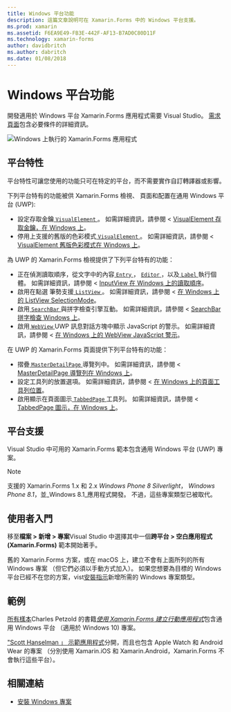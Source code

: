 ```yaml
---
title: Windows 平台功能
description: 這篇文章說明可在 Xamarin.Forms 中的 Windows 平台支援。
ms.prod: xamarin
ms.assetid: F6EA9E49-FB3E-442F-AF13-B7AD0C80D11F
ms.technology: xamarin-forms
author: davidbritch
ms.author: dabritch
ms.date: 01/08/2018
---
```


# <a name="windows-platform-features"></a>Windows 平台功能

開發適用於 Windows 平台 Xamarin.Forms 應用程式需要 Visual Studio。 [需求頁面](~/get-started/requirements.md)包含必要條件的詳細資訊。

![](images/allhanselman.png "Windows 上執行的 Xamarin.Forms 應用程式")

## <a name="platform-specifics"></a>平台特性

平台特性可讓您使用的功能只可在特定的平台，而不需要實作自訂轉譯器或影響。

下列平台特有的功能被供 Xamarin.Forms 檢視、 頁面和配置在通用 Windows 平台 (UWP):

- 設定存取金鑰[ `VisualElement` ](xref:Xamarin.Forms.VisualElement)。 如需詳細資訊，請參閱 < [VisualElement 存取金鑰，在 Windows 上](visualelement-access-keys.md)。
- 停用上支援的舊版的色彩模式[ `VisualElement` ](xref:Xamarin.Forms.VisualElement)。 如需詳細資訊，請參閱 < [VisualElement 舊版色彩模式在 Windows 上](legacy-color-mode.md)。

為 UWP 的 Xamarin.Forms 檢視提供了下列平台特有的功能：

- 正在偵測讀取順序，從文字中的內容[ `Entry` ](xref:Xamarin.Forms.Entry)， [ `Editor` ](xref:Xamarin.Forms.Editor)，以及[ `Label` ](xref:Xamarin.Forms.Label)執行個體。 如需詳細資訊，請參閱 < [InputView 在 Windows 上的讀取順序](inputview-reading-order.md)。
- 啟用在點選 筆勢支援[ `ListView` ](xref:Xamarin.Forms.ListView)。 如需詳細資訊，請參閱 <<c0> [ 在 Windows 上的 ListView SelectionMode](listview-selectionmode.md)。
- 啟用[ `SearchBar` ](xref:Xamarin.Forms.SearchBar)與拼字檢查引擎互動。 如需詳細資訊，請參閱 < [SearchBar 拼字檢查 Windows 上](searchbar-spell-check.md)。
- 啟用[ `WebView` ](xref:Xamarin.Forms.WebView) UWP 訊息對話方塊中顯示 JavaScript 的警示。 如需詳細資訊，請參閱 <<c0> [ 在 Windows 上的 WebView JavaScript 警示](webview-javascript-alert.md)。

在 UWP 的 Xamarin.Forms 頁面提供下列平台特有的功能：

- 摺疊[ `MasterDetailPage` ](xref:Xamarin.Forms.MasterDetailPage)導覽列中。 如需詳細資訊，請參閱 < [MasterDetailPage 導覽列在 Windows 上](masterdetailpage-navigation-bar.md)。
- 設定工具列的放置選項。 如需詳細資訊，請參閱 <<c0> [ 在 Windows 上的頁面工具列位置](page-toolbar-placement.md)。
- 啟用顯示在頁面圖示[ `TabbedPage` ](xref:Xamarin.Forms.TabbedPage)工具列。 如需詳細資訊，請參閱 < [TabbedPage 圖示，在 Windows 上](tabbedpage-icons.md)。

## <a name="platform-support"></a>平台支援

Visual Studio 中可用的 Xamarin.Forms 範本包含通用 Windows 平台 (UWP) 專案。

> [!NOTE]
> 支援的 Xamarin.Forms 1.x 和 2.x _Windows Phone 8 Silverlight_， _Windows Phone 8.1_，並_Windows 8.1_應用程式開發。 不過，這些專案類型已被取代。

## <a name="getting-started"></a>使用者入門

移至**檔案 > 新增 > 專案**Visual Studio 中選擇其中一個**跨平台 > 空白應用程式 (Xamarin.Forms)** 範本開始著手。

舊的 Xamarin.Forms 方案，或在 macOS 上，建立不會有上面所列的所有 Windows 專案 （但它們必須以手動方式加入）。 如果您想要為目標的 Windows 平台已經不在您的方案，vist[安裝指示](installation/index.md)新增所需的 Windows 專案類型。

## <a name="samples"></a>範例

[所有樣本](https://github.com/xamarin/xamarin-forms-book-preview-2)Charles Petzold 的書籍[*使用 Xamarin.Forms 建立行動應用程式*](~/xamarin-forms/creating-mobile-apps-xamarin-forms/index.md)包含通用 Windows 平台 （適用於 Windows 10) 專案。

["Scott Hanselman 」 示範應用程式](https://github.com/jamesmontemagno/Hanselman.Forms)分開，而且也包含 Apple Watch 和 Android Wear 的專案 （分別使用 Xamarin.iOS 和 Xamarin.Android，Xamarin.Forms 不會執行這些平台）。

## <a name="related-links"></a>相關連結

- [安裝 Windows 專案](~/xamarin-forms/platform/windows/installation/index.md)
